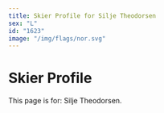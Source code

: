 ```yaml
---
title: Skier Profile for Silje Theodorsen
sex: "L"
id: "1623"
image: "/img/flags/nor.svg" 
---
```


# Skier Profile

This page is for: Silje Theodorsen.
    